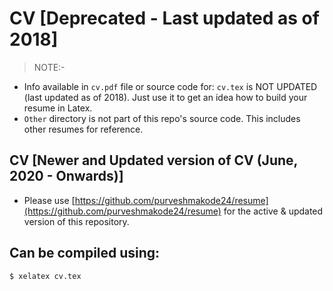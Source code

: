 # CV [Deprecated - Last updated as of 2018]

> NOTE:- 
* Info available in `cv.pdf` file or source code for: `cv.tex` is NOT UPDATED (last updated as of 2018). Just use it to get an idea how to build your resume in Latex.
* `Other` directory is not part of this repo's source code. This includes other resumes for reference. 

## CV [Newer and Updated version of CV (June, 2020 - Onwards)]
- Please use [https://github.com/purveshmakode24/resume](https://github.com/purveshmakode24/resume) for the active & updated version of this repository.

## Can be compiled using:

```shell
$ xelatex cv.tex
```
